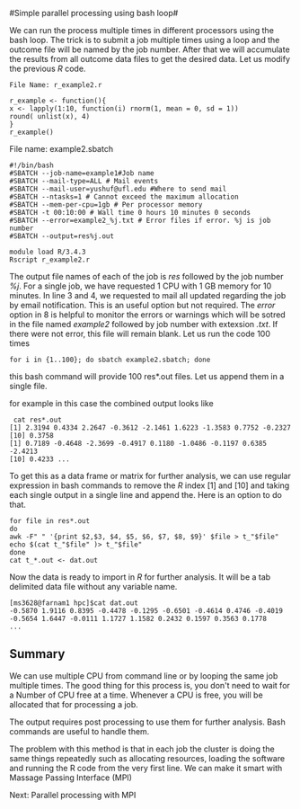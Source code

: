#Simple parallel processing using bash loop#

We can run the process multiple times in different processors using the bash loop. The trick is to submit a job multiple times using a loop and the outcome file will be named by the job number. After that we will accumulate the results from all outcome data files to get the desired data. Let us modify the previous *R* code.

    File Name: r_example2.r
    
    r_example <- function(){ 
    x <- lapply(1:10, function(i) rnorm(1, mean = 0, sd = 1)) 
    round( unlist(x), 4) 
    } 
    r_example()

File name: example2.sbatch

    #!/bin/bash
    #SBATCH --job-name=example1#Job name
    #SBATCH --mail-type=ALL # Mail events
    #SBATCH --mail-user=yushuf@ufl.edu #Where to send mail
    #SBATCH --ntasks=1 # Cannot exceed the maximum allocation
    #SBATCH --mem-per-cpu=1gb # Per processor memory
    #SBATCH -t 00:10:00 # Wall time 0 hours 10 minutes 0 seconds
    #SBATCH --error=example2_%j.txt # Error files if error. %j is job number
    #SBATCH --output=res%j.out
    
    module load R/3.4.3
    Rscript r_example2.r

The output file names of each of the job is *res* followed by the job number *%j*. For a single job, we have requested 1 CPU with 1 GB memory for 10 minutes. In line 3 and 4, we requested to mail all updated regarding the job by email notification. This is an useful option but not required. The *error* option in 8 is helpful to monitor the errors or warnings which will be sotred in the file named *example2* followed by job number with extexsion *.txt*. If there were not error, this file will remain blank. Let us run the code 100 times

    for i in {1..100}; do sbatch example2.sbatch; done

this bash command will provide 100 res*.out files. Let us append them in a single file. 

for example in this case the combined output looks like

     cat res*.out
    [1] 2.3194 0.4334 2.2647 -0.3612 -2.1461 1.6223 -1.3583 0.7752 -0.2327
    [10] 0.3758
    [1] 0.7189 -0.4648 -2.3699 -0.4917 0.1180 -1.0486 -0.1197 0.6385 -2.4213
    [10] 0.4233 ...

    
To get this as a data frame or matrix for further analysis, we can use regular expression in bash commands to remove the *R* index [1] and [10] and taking each single output in a single line and append the. Here is an option to do that.

    for file in res*.out
    do 
    awk -F" " '{print $2,$3, $4, $5, $6, $7, $8, $9}' $file > t_"$file"
    echo $(cat t_"$file" )> t_"$file"
    done
    cat t_*.out <- dat.out
    
Now the data is ready to import in *R* for further analysis. It will be a tab delimited data file without any variable name.
    
    
    [ms3628@farnam1 hpc]$cat dat.out
    -0.5870 1.9116 0.8395 -0.4478 -0.1295 -0.6501 -0.4614 0.4746 -0.4019
    -0.5654 1.6447 -0.0111 1.1727 1.1582 0.2432 0.1597 0.3563 0.1778
    ...
## Summary ##

We can use multiple CPU from command line or by looping the same job multiple times. The good thing for this process is, you don't need to wait for a Number of CPU free at a time. Whenever a CPU is free, you will be allocated that for processing a job.

The output requires post processing to use them for further analysis. Bash commands are useful to handle them.

The problem with this method is that in each job the cluster is doing the same things repeatedly such as allocating resources, loading the software and running the R code from the very first line. We can make it smart with Massage Passing Interface (MPI)

Next: Parallel processing with MPI



